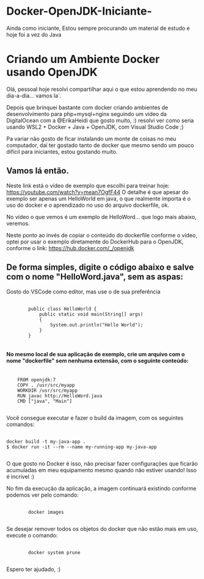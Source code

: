 # Docker-OpenJDK-Iniciante-
Ainda como iniciante, Estou sempre procurando um material de estudo e hoje foi a vez do Java

<h1>Criando um Ambiente Docker usando OpenJDK</h1>

Olá, pessoal
hoje resolvi compartilhar aqui o que estou aprendendo no meu dia-a-dia... vamos la´.

Depois que brinquei bastante com docker criando ambientes de desenvolvimento para php+mysql+nginx seguindo um vídeo da DigitalOcean com a @ErikaHeidi que gosto muito, :)
resolvi ver como seria usando WSL2 + Docker + Java + OpenJDK, com Visual Studio Code ;)

Pa variar não gosto de ficar instalando um monte de coisas no meu computador, daí ter gostado tanto de docker que mesmo sendo um pouco difícil para iniciantes, estou gostando muito.

Vamos lá então.
---------------

Neste link  está o vídeo de exemplo que escolhi para treinar hoje: https://youtube.com/watch?v=mean7OgfF44
O detalhe é que apesar do exemplo ser apenas um HelloWorld em java, o que realmente importa é o uso do docker e o aprendizado no uso do arquivo dockerfile, ok.

No vídeo o que vemos é um exemplo de HelloWord... que logo mais abaixo, veremos.

Neste ponto ao invés de copiar o conteúdo do dockerfile conforme o vídeo, optei por usar o exemplo diretamente do DockerHub para o OpenJDK, conforme o link: https://hub.docker.com/_/openjdk

<h2>De forma simples, digite o código abaixo e salve com o nome "HelloWord.java", sem as aspas:</h2>

Gosto do VSCode como editor, mas use o de sua preferência
<pre>
    <code>
        public class HelloWorld {
            public static void main(String[] args)
            {
                System.out.println("Hello World");
            }
        }
    </code>
</pre>

<h4>No mesmo local de sua aplicação de exemplo, crie um arquivo com o nome "dockerfile" sem nenhuma extensão, com o seguinte conteúdo:</h4>
<pre>
  <code>
    FROM openjdk:7
    COPY . /usr/src/myapp
    WORKDIR /usr/src/myapp
    RUN javac http://HelloWord.java
    CMD ["java", "Main"]
  </code>
</pre>

Você consegue executar e fazer o build da imagem, com os seguintes comandos:
<pre>
  <code>
docker build -t my-java-app .
$ docker run -it --rm --name my-running-app my-java-app
  </code>
</pre>
O que gosto no Docker é isso, não precisar fazer configurações que ficarão acumuladas em meu equipamento mesmo quando não estiver usando! Isso é incrível :)

No fim da execução da aplicação, a imagem continuará existindo conforme podemos ver pelo comando:
<pre>
    <code>
        docker images
    </code>
</pre>
Se desejar remover todos os objetos do docker que não estão mais em uso, execute o comando:
<pre>
    <code>
        docker system prune
    </code>
</pre>
Espero ter ajudado, :)
